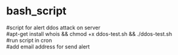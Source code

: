 # bash_script
#script for alert ddos attack on server<br />
#apt-get install whois && chmod +x ddos-test.sh && ./ddos-test.sh<br />
#run script in cron<br />
#add email address for send alert<br />
